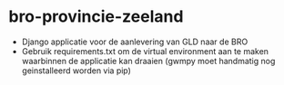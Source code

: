 # bro-provincie-zeeland

- Django applicatie voor de aanlevering van GLD naar de BRO
- Gebruik requirements.txt om de virtual environment aan te maken waarbinnen de applicatie kan draaien (gwmpy moet handmatig nog geinstalleerd worden via pip)
